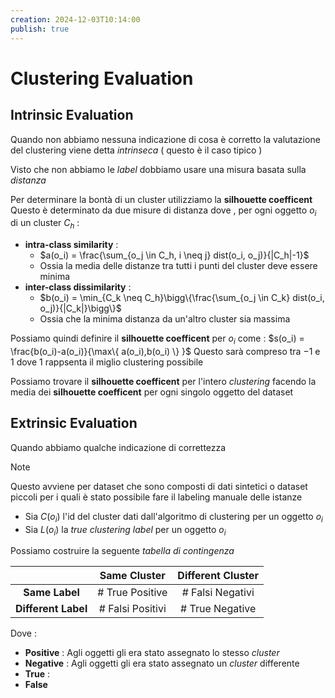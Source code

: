```yaml
---
creation: 2024-12-03T10:14:00
publish: true
---
```

# Clustering Evaluation

## Intrinsic Evaluation

Quando non abbiamo nessuna indicazione di cosa è corretto la valutazione del clustering viene detta *intrinseca* ( questo è il caso tipico )

Visto che non abbiamo le *label* dobbiamo usare una misura basata sulla *distanza* 

Per determinare la bontà di un cluster utilizziamo la **silhouette coefficent** 
Questo è determinato da due misure di distanza dove , per ogni oggetto $o_i$ di un cluster $C_h$ : 
+ **intra-class similarity** :
	+ $a(o_i) = \frac{\sum_{o_j \in C_h, i \neq j} dist(o_i, o_j)}{|C_h|-1}$
	+ Ossia la media delle distanze tra tutti i punti del cluster deve essere minima 
+ **inter-class dissimilarity** :
	+ $b(o_i) = \min_{C_k \neq C_h}\bigg\{\frac{\sum_{o_j \in C_k} dist(o_i, o_j)}{|C_k|}\bigg\}$
	+ Ossia che la minima distanza da un'altro cluster sia massima

Possiamo quindi definire il **silhouette coefficent** per $o_i$ come : $s(o_i) = \frac{b(o_i)-a(o_i)}{\max\{ a(o_i),b(o_i) \} }$
Questo sarà compreso tra $-1$ e $1$ dove $1$ rappsenta il miglio clustering possibile 

Possiamo trovare il **silhouette coefficent** per l'intero *clustering* facendo la media dei **silhouette coefficent** per ogni singolo oggetto del dataset
## Extrinsic Evaluation

Quando abbiamo qualche indicazione di correttezza 

>[!note] 
>Questo avviene per dataset che sono composti di dati sintetici o dataset piccoli per i quali è stato possibile fare il labeling manuale delle istanze
>

+ Sia $C(o_i)$ l'id del cluster dati dall'algoritmo di clustering per un oggetto $o_i$
+ Sia $L(o_i)$ la *true clustering label* per un oggetto $o_i$

Possiamo costruire la seguente *tabella di contingenza*

|                     |   Same Cluster   | Different Cluster |
| :-----------------: | :--------------: | :---------------: |
|   **Same Label**    | # True Positive  | # Falsi Negativi  |
| **Different Label** | # Falsi Positivi |  # True Negative  |
Dove : 
+ **Positive** : Agli oggetti gli era stato assegnato lo stesso *cluster* 
+ **Negative** : Agli oggetti gli era stato assegnato un *cluster* differente
+ **True** :
+ **False**